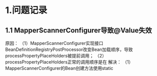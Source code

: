 # 1.问题记录
## 1.1 MapperScannerConfigurer导致@Value失效
原因：
（1）MapperScannerConfigurer实现接口BeanDefinitionRegistryPostProcessor改变Bean加载顺序，导致processPropertyPlaceHolders被提前调用；
（2）processPropertyPlaceHolders正常的调用顺序是在
解决：
（1）MapperScannerConfigurer的Bean创建方法使用static